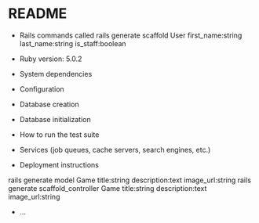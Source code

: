 # README

* Rails commands called
        rails generate scaffold User first_name:string last_name:string
        is_staff:boolean

* Ruby version: 5.0.2

* System dependencies

* Configuration

* Database creation

* Database initialization

* How to run the test suite

* Services (job queues, cache servers, search engines, etc.)

* Deployment instructions

rails generate model Game title:string description:text image_url:string
rails generate scaffold_controller Game title:string description:text image_url:string

* ...
